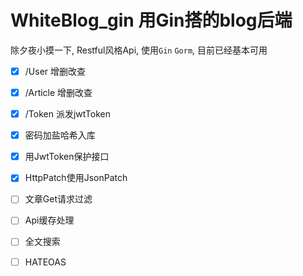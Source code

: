 # WhiteBlog_gin 用Gin搭的blog后端
除夕夜小摸一下, Restful风格Api, 使用`Gin` `Gorm`, 目前已经基本可用

- [x] /User 增删改查
- [x] /Article 增删改查
- [x] /Token 派发jwtToken
- [x] 密码加盐哈希入库
- [x] 用JwtToken保护接口
- [x] HttpPatch使用JsonPatch

- [ ] 文章Get请求过滤
- [ ] Api缓存处理
- [ ] 全文搜索
- [ ] HATEOAS
